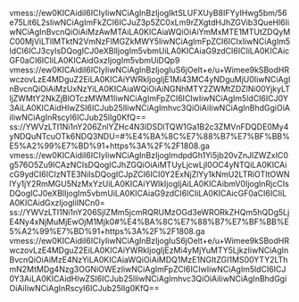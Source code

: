 vmess://ew0KICAidiI6ICIyIiwNCiAgInBzIjogIktSLUFXUyB8IFYyIHwg5bm/56e75Lit6L2sIiwNCiAgImFkZCI6ICJuZ3p5ZC0xLm9rZXgtdHJhZGVib3QueHl6IiwNCiAgInBvcnQiOiAiMzAwMTAiLA0KICAiaWQiOiAiYmMxMTE1MTUtZDQyMC00MjViLTllMTktN2VmNzFlMGZkMWY5IiwNCiAgImFpZCI6ICIxIiwNCiAgIm5ldCI6ICJ3cyIsDQogICJ0eXBlIjogIm5vbmUiLA0KICAiaG9zdCI6ICIiLA0KICAicGF0aCI6ICIiLA0KICAidGxzIjogIm5vbmUiDQp9
vmess://ew0KICAidiI6ICIyIiwNCiAgInBzIjogIuS6jOeIt+e/u+Wimee9kSBodHRwczovLzE4MDguZ2EiLA0KICAiYWRkIjogIjE1Mi43MC4yNDguMjU0IiwNCiAgInBvcnQiOiAiMzUxNzYiLA0KICAiaWQiOiAiNGNhMTY2ZWMtZDZlNi00YjkyLTljZWMtY2NkZjBlOTczMWM1IiwNCiAgImFpZCI6ICIwIiwNCiAgIm5ldCI6ICJ0Y3AiLA0KICAidHlwZSI6ICJub25lIiwNCiAgImhvc3QiOiAiIiwNCiAgInBhdGgiOiAiIiwNCiAgInRscyI6ICJub25lIg0KfQ==
ss://YWVzLTI1Ni1nY206ZnlYZHc4N3lDSDlTQW1Ga1B2c3ZMVnFDQDE0My4yNDQuNTcuOTk6NDQ3NDU=#%E4%BA%8C%E7%88%B7%E7%BF%BB%E5%A2%99%E7%BD%91+https%3A%2F%2F1808.ga
vmess://ew0KICAidiI6ICIyIiwNCiAgInBzIjogImdpdGh1Yi5jb20vZnJlZWZxIC0g576O5Zu9ICAzNCIsDQogICJhZGQiOiAiMTUyLjcwLjI0OC4yNTQiLA0KICAicG9ydCI6ICIzNTE3NiIsDQogICJpZCI6ICI0Y2ExNjZlYy1kNmU2LTRiOTItOWNlYy1jY2RmMGU5NzMxYzUiLA0KICAiYWlkIjogIjAiLA0KICAibmV0IjogInRjcCIsDQogICJ0eXBlIjogIm5vbmUiLA0KICAiaG9zdCI6ICIiLA0KICAicGF0aCI6ICIiLA0KICAidGxzIjogIiINCn0=
ss://YWVzLTI1Ni1nY206SjlZMm5jcmRQRUMzOGd3eWRORkZHQm5hQDg5LjE4Ny4xNjMuMjEwOjM1Mjk0#%E4%BA%8C%E7%88%B7%E7%BF%BB%E5%A2%99%E7%BD%91+https%3A%2F%2F1808.ga
vmess://ew0KICAidiI6ICIyIiwNCiAgInBzIjogIuS6jOeIt+e/u+Wimee9kSBodHRwczovLzE4MDguZ2EiLA0KICAiYWRkIjogIjEzMi4yMjYuMTY5LjkzIiwNCiAgInBvcnQiOiAiMzE4NzYiLA0KICAiaWQiOiAiMDQ1MzE1NGItZGI1MS00YTY2LThmN2MtMDg4Nzg3OGNiOWEzIiwNCiAgImFpZCI6ICIwIiwNCiAgIm5ldCI6ICJ0Y3AiLA0KICAidHlwZSI6ICJub25lIiwNCiAgImhvc3QiOiAiIiwNCiAgInBhdGgiOiAiIiwNCiAgInRscyI6ICJub25lIg0KfQ==
